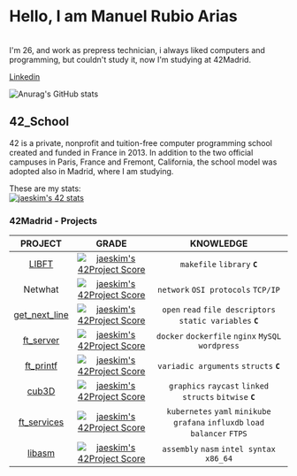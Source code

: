 
# Hello, I am Manuel Rubio Arias</br>

</br>
I'm 26, and work as prepress technician, i always liked computers and programming, but couldn't study it, now I'm studying at 42Madrid.</br>

[Linkedin](www.linkedin.com/in/manuelrubioarias)</br>

![Anurag's GitHub stats](https://github-readme-stats.vercel.app/api?username=mrubio7&show_icons=true&theme=dark)

## 42_School </br>

42 is a private, nonprofit and tuition-free computer programming school created and funded in France in 2013. In addition to the two official campuses in Paris, France and Fremont, California, the school model was adopted also in Madrid, where I am studying.</br>

These are my stats:</br>
[![jaeskim's 42 stats](https://badge42.herokuapp.com/api/stats/mrubio?darkmode=true)](https://github.com/JaeSeoKim/badge42)
</br>


### 42Madrid - Projects </br>

|PROJECT|GRADE|KNOWLEDGE|
|:---:|:--------------------------------------------------------------------------------------------------------------------------:|:-------:|
|[LIBFT](https://github.com/mrubio7/42_libft)|[![jaeskim's 42Project Score](https://badge42.herokuapp.com/api/project/mrubio/Libft)](https://github.com/JaeSeoKim/badge42)|`makefile` `library` **`C`**|
|Netwhat|[![jaeskim's 42Project Score](https://badge42.herokuapp.com/api/project/mrubio/netwhat)](https://github.com/JaeSeoKim/badge42)|`network` `OSI protocols` `TCP/IP`|
|[get_next_line](https://github.com/mrubio7/42_get_next_line)|[![jaeskim's 42Project Score](https://badge42.herokuapp.com/api/project/mrubio/get_next_line)](https://github.com/JaeSeoKim/badge42)|`open` `read` `file descriptors` `static variables` **`C`**|
|[ft_server](https://github.com/mrubio7/42_server) |[![jaeskim's 42Project Score](https://badge42.herokuapp.com/api/project/mrubio/ft_server)](https://github.com/JaeSeoKim/badge42)|`docker` `dockerfile` `nginx` `MySQL` `wordpress`|
|[ft_printf](https://github.com/mrubio7/42_printf)|[![jaeskim's 42Project Score](https://badge42.herokuapp.com/api/project/mrubio/ft_printf)](https://github.com/JaeSeoKim/badge42)|`variadic arguments` `structs` **`C`**|
|[cub3D](https://github.com/mrubio7/42_cub3D)|[![jaeskim's 42Project Score](https://badge42.herokuapp.com/api/project/mrubio/cub3d)](https://github.com/JaeSeoKim/badge42)|`graphics` `raycast` `linked structs` `bitwise` **`C`**|
|[ft_services](https://github.com/mrubio7/42_services)|[![jaeskim's 42Project Score](https://badge42.herokuapp.com/api/project/mrubio/ft_services)](https://github.com/JaeSeoKim/badge42)|`kubernetes` `yaml` `minikube` `grafana` `influxdb` `load balancer` `FTPS`|
|[libasm](https://github.com/mrubio7/libasm)|[![jaeskim's 42Project Score](https://badge42.herokuapp.com/api/project/mrubio/libasm)](https://github.com/JaeSeoKim/badge42)|`assembly` `nasm` `intel syntax` `x86_64`|
